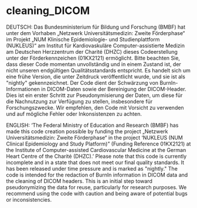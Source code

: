 # cleaning_DICOM

DEUTSCH:
Das Bundesministerium für Bildung und Forschung (BMBF) hat unter dem Vorhaben „Netzwerk Universitätsmedizin: Zweite Förderphase“ im Projekt „NUM Klinische Epidemiologie- und Studienplattform (NUKLEUS)“ am Institut für Kardiovaskuläre Computer-assistierte Medizin am Deutschen Herzzentrum der Charité (DHZC) dieses Codeerstellung unter der Förderkennzeichen (01KX2121) ermöglicht.
Bitte beachten Sie, dass dieser Code momentan unvollständig und in einem Zustand ist, der nicht unseren endgültigen Qualitätsstandards entspricht. Es handelt sich um eine frühe Version, die unter Zeitdruck veröffentlicht wurde, und sie ist als "nightly" gekennzeichnet.
Der Code dient der Schwärzung von BurnIn-Informationen in DICOM-Daten sowie der Bereinigung der DICOM-Header. Dies ist ein erster Schritt zur Pseudonymisierung der Daten, um diese für die Nachnutzung zur Verfügung zu stellen, insbesondere für Forschungszwecke.
Wir empfehlen, den Code mit Vorsicht zu verwenden und auf mögliche Fehler oder Inkonsistenzen zu achten.

ENGLISH:
‘The Federal Ministry of Education and Research (BMBF) has made this code creation possible by funding the project „Netzwerk Universitätsmedizin: Zweite Förderphase“ in the project ‘NUKLEUS (NUM Clinical Epidemiology and Study Platform)” (Funding Reference 01KX2121) at the Institute of Computer-assisted Cardiovascular Medicine at the German Heart Centre of the Charité (DHZC).’
Please note that this code is currently incomplete and in a state that does not meet our final quality standards. It has been released under time pressure and is marked as "nightly."
The code is intended for the redaction of BurnIn information in DICOM data and the cleaning of DICOM headers. This is an initial step toward pseudonymizing the data for reuse, particularly for research purposes.
We recommend using the code with caution and being aware of potential bugs or inconsistencies.
